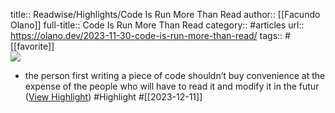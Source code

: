 title:: Readwise/Highlights/Code Is Run More Than Read
author:: [[Facundo Olano]]
full-title:: Code Is Run More Than Read
category:: #articles
url:: https://olano.dev/2023-11-30-code-is-run-more-than-read/
tags:: #[[favorite]]  
![](https://olano.dev/assets/img/readrun.png)

- the person first writing a piece of code shouldn’t buy convenience at the expense of the people who will have to read it and modify it in the futur ([View Highlight](https://read.readwise.io/read/01hhbraw6ahx2xmkxch239010b)) #Highlight #[[2023-12-11]]